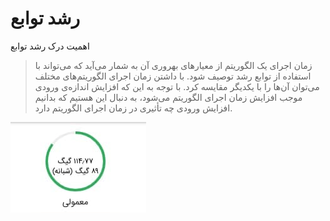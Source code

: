 # رشد توابع

اهمیت درک رشد توابع

> زمان اجرای یک الگوریتم از معیارهای بهر‌وری آن به شمار می‌آید که می‌تواند با استفاده از توابع رشد توصیف شود. با داشتن زمان اجرای الگوریتم‌های مختلف می‌توان آن‌ها را با یکدیگر مقایسه کرد. با توجه به این که افزایش اندازه‌ی ورودی موجب افزایش زمان اجرای الگوریتم می‌شود، به دنبال این هستیم که بدانیم افزایش ورودی چه تأثیری در زمان اجرای الگوریتم دارد.

![&#x62A;&#x631;&#x627;&#x641;&#x6CC;&#x6A9; &#x628;&#x627;&#x642;&#x6CC;&#x200C;&#x645;&#x627;&#x646;&#x62F;&#x647; &#x627;&#x6CC;&#x646;&#x62A;&#x631;&#x646;&#x62A;](../../.gitbook/assets/photo_2020-12-11_00-16-15.jpg)

